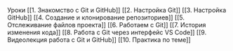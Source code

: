 Уроки
[[1. Знакомство с Git и GitHub]]
[[2. Настройка Git]]
[[3. Настройка GitHub]]
[[4. Создание и клонирование репозиториев]]
[[5. Отслеживание файлов проекта]]
[[6. Работаем с Git]]
[[7. История изменения кода]]
[[8. Работа с Git через интерфейс VS Code]]
[[9. Видеолекция работа с Git и GitHub]]
[[10. Практика по теме]]